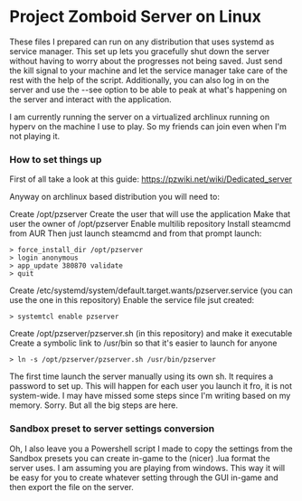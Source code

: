# Project Zomboid Server on Linux
These files I prepared can run on any distribution that uses systemd as service manager. This set up lets you gracefully shut down the server without having to worry about the progresses not being saved. Just send the kill signal to your machine and let the service manager take care of the rest with the help of the script. Additionally, you can also log in on the server and use the --see option to be able to peak at what's happening on the server and interact with the application.

I am currently running the server on a virtualized archlinux running on hyperv on the machine I use to play. So my friends can join even when I'm not playing it.

### How to set things up
First of all take a look at this guide: https://pzwiki.net/wiki/Dedicated_server

Anyway on archlinux based distribution you will need to:

Create /opt/pzserver
Create the user that will use the application
Make that user the owner of /opt/pzserver
Enable multilib repository
Install steamcmd from AUR
Then just launch steamcmd and from that prompt launch:

```
> force_install_dir /opt/pzserver
> login anonymous
> app_update 380870 validate
> quit
```
Create /etc/systemd/system/default.target.wants/pzserver.service (you can use the one in this repository)
Enable the service file jsut created:

```
> systemtcl enable pzserver
```

Create /opt/pzserver/pzserver.sh (in this repository) and make it executable
Create a symbolic link to /usr/bin so that it's easier to launch for anyone

```
> ln -s /opt/pzserver/pzserver.sh /usr/bin/pzserver
```
The first time launch the server manually using its own sh. It requires a password to set up. This will happen for each user you launch it fro, it is not system-wide.
I may have missed some steps since I'm writing based on my memory. Sorry. But all the big steps are here.

### Sandbox preset to server settings conversion

Oh, I also leave you a Powershell script I made to copy the settings from the Sandbox presets you can create in-game to the (nicer) .lua format the server uses. I am assuming you are playing from windows.
This way it will be easy for you to create whatever setting through the GUI in-game and then export the file on the server.
